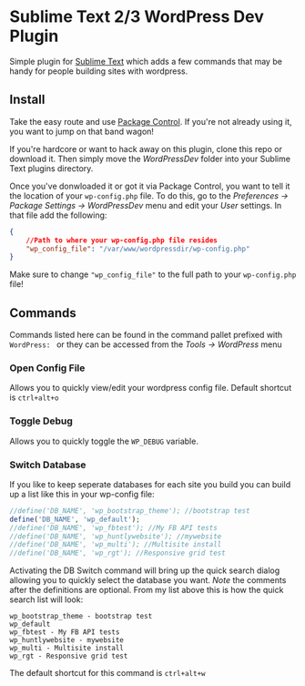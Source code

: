 # Sublime Text 2/3 WordPress Dev Plugin #

Simple plugin for [Sublime Text](http://www.sublimetext.com/ "Sublime Text") which adds a few commands that may be handy for people building sites with wordpress.

## Install ##
Take the easy route and use [Package Control](http://wbond.net/sublime_packages/package_control).  If you're not already using it, you want to jump on that band wagon!

If you're hardcore or want to hack away on this plugin, clone this repo or download it.  Then simply move the *WordPressDev* folder into your Sublime Text plugins directory.

Once you've donwloaded it or got it via Package Control, you want to tell it the location of your `wp-config.php` file.  To do this, go to the  _Preferences -> Package Settings -> WordPressDev_ menu and edit your *User* settings.  In that file add the following:
``` json
{
    //Path to where your wp-config.php file resides
    "wp_config_file": "/var/www/wordpressdir/wp-config.php"
}
```

Make sure to change `"wp_config_file"` to the full path to your `wp-config.php` file!

## Commands ##
Commands listed here can be found in the command pallet prefixed with ```WordPress: ``` or they can be accessed from the _Tools ->  WordPress_ menu

### Open Config File ###
Allows you to quickly view/edit your wordpress config file. Default shortcut is ```ctrl+alt+o```

### Toggle Debug ###
Allows you to quickly toggle the ```WP_DEBUG``` variable.

### Switch Database ###
If you like to keep seperate databases for each site you build you can build up a list like this in your wp-config file:

``` php
//define('DB_NAME', 'wp_bootstrap_theme'); //bootstrap test
define('DB_NAME', 'wp_default');
//define('DB_NAME', 'wp_fbtest'); //My FB API tests
//define('DB_NAME', 'wp_huntlywebsite'); //mywebsite
//define('DB_NAME', 'wp_multi'); //Multisite install
//define('DB_NAME', 'wp_rgt'); //Responsive grid test
```

Activating the DB Switch command will bring up the quick search dialog allowing you to quickly select the database you want.
*Note* the comments after the definitions are optional.  From my list above this is how the quick search list will look:

```
wp_bootstrap_theme - bootstrap test
wp_default
wp_fbtest - My FB API tests
wp_huntlywebsite - mywebsite
wp_multi - Multisite install
wp_rgt - Responsive grid test
```

The default shortcut for this command is ```ctrl+alt+w```
